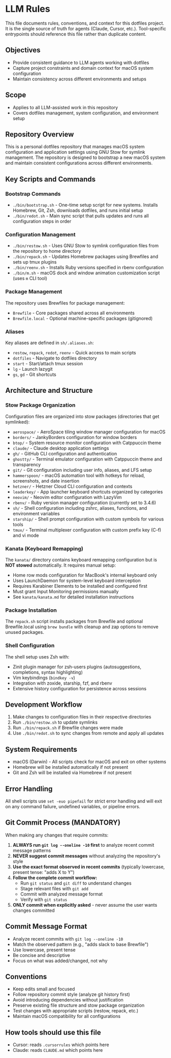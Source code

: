 # LLM Rules

This file documents rules, conventions, and context for this dotfiles project. It is the single source of truth for agents (Claude, Cursor, etc.). Tool-specific entrypoints should reference this file rather than duplicate content.

## Objectives
- Provide consistent guidance to LLM agents working with dotfiles
- Capture project constraints and domain context for macOS system configuration
- Maintain consistency across different environments and setups

## Scope
- Applies to all LLM-assisted work in this repository
- Covers dotfiles management, system configuration, and environment setup

## Repository Overview

This is a personal dotfiles repository that manages macOS system configuration and application settings using GNU Stow for symlink management. The repository is designed to bootstrap a new macOS system and maintain consistent configurations across different environments.

## Key Scripts and Commands

### Bootstrap Commands
- `./bin/bootstrap.sh` - One-time setup script for new systems. Installs Homebrew, Git, Zsh, downloads dotfiles, and runs initial setup
- `./bin/redot.sh` - Main sync script that pulls updates and runs all configuration steps in order

### Configuration Management
- `./bin/restow.sh` - Uses GNU Stow to symlink configuration files from the repository to home directory
- `./bin/repack.sh` - Updates Homebrew packages using Brewfiles and sets up tmux plugins
- `./bin/reenv.sh` - Installs Ruby versions specified in rbenv configuration
- `./bin/m.sh` - macOS dock and window animation customization script (uses `m` CLI tool)

### Package Management
The repository uses Brewfiles for package management:
- `Brewfile` - Core packages shared across all environments
- `Brewfile.local` - Optional machine-specific packages (gitignored)

### Aliases
Key aliases are defined in `sh/.aliases.sh`:
- `restow`, `repack`, `redot`, `reenv` - Quick access to main scripts
- `dotfiles` - Navigate to dotfiles directory
- `start` - Start/attach tmux session
- `lg` - Launch lazygit
- `gs`, `gd` - Git shortcuts

## Architecture and Structure

### Stow Package Organization
Configuration files are organized into stow packages (directories that get symlinked):
- `aerospace/` - AeroSpace tiling window manager configuration for macOS
- `borders/` - JankyBorders configuration for window borders
- `btop/` - System resource monitor configuration with Catppuccin theme
- `claude/` - Claude desktop application settings
- `gh/` - GitHub CLI configuration and authentication
- `ghostty/` - Terminal emulator configuration with Catppuccin theme and transparency
- `git/` - Git configuration including user info, aliases, and LFS setup
- `hammerspoon/` - macOS automation tool with hotkeys for reload, screenshots, and date insertion
- `hetzner/` - Hetzner Cloud CLI configuration and contexts
- `leaderkey/` - App launcher keyboard shortcuts organized by categories
- `neovim/` - Neovim editor configuration with LazyVim
- `rbenv/` - Ruby version manager configuration (currently set to 3.4.6)
- `sh/` - Shell configuration including zshrc, aliases, functions, and environment variables
- `starship/` - Shell prompt configuration with custom symbols for various tools
- `tmux/` - Terminal multiplexer configuration with custom prefix key (C-f) and vi mode

### Kanata (Keyboard Remapping)
The `kanata/` directory contains keyboard remapping configuration but is **NOT stowed** automatically. It requires manual setup:
- Home row mods configuration for MacBook's internal keyboard only
- Uses LaunchDaemon for system-level keyboard interception
- Requires Karabiner Elements to be installed and configured first
- Must grant Input Monitoring permissions manually
- See `kanata/kanata.md` for detailed installation instructions

### Package Installation
The `repack.sh` script installs packages from Brewfile and optional Brewfile.local using `brew bundle` with cleanup and zap options to remove unused packages.

### Shell Configuration
The shell setup uses Zsh with:
- Zinit plugin manager for zsh-users plugins (autosuggestions, completions, syntax highlighting)
- Vim keybindings (`bindkey -v`)
- Integration with zoxide, starship, fzf, and rbenv
- Extensive history configuration for persistence across sessions

## Development Workflow

1. Make changes to configuration files in their respective directories
2. Run `./bin/restow.sh` to update symlinks
3. Run `./bin/repack.sh` if Brewfile changes were made
4. Use `./bin/redot.sh` to sync changes from remote and apply all updates

## System Requirements

- macOS (Darwin) - All scripts check for macOS and exit on other systems
- Homebrew will be installed automatically if not present
- Git and Zsh will be installed via Homebrew if not present

## Error Handling

All shell scripts use `set -euo pipefail` for strict error handling and will exit on any command failure, undefined variables, or pipeline errors.

## Git Commit Process (MANDATORY)

When making any changes that require commits:

1. **ALWAYS run `git log --oneline -10` first** to analyze recent commit message patterns
2. **NEVER suggest commit messages** without analyzing the repository's style
3. **Use the exact format observed in recent commits** (typically lowercase, present tense: "adds X to Y")
4. **Follow the complete commit workflow:**
   - Run `git status` and `git diff` to understand changes
   - Stage relevant files with `git add`
   - Commit with analyzed message format
   - Verify with `git status`
5. **ONLY commit when explicitly asked** - never assume the user wants changes committed

## Commit Message Format
- Analyze recent commits with `git log --oneline -10` 
- Match the observed pattern (e.g., "adds slack to base Brewfile")
- Use lowercase, present tense
- Be concise and descriptive
- Focus on what was added/changed, not why

## Conventions

- Keep edits small and focused
- Follow repository commit style (analyze git history first)
- Avoid introducing dependencies without justification
- Preserve existing file structure and stow package organization
- Test changes with appropriate scripts (restow, repack, etc.)
- Maintain macOS compatibility for all configurations

## How tools should use this file

- Cursor: reads `.cursorrules` which points here
- Claude: reads `CLAUDE.md` which points here